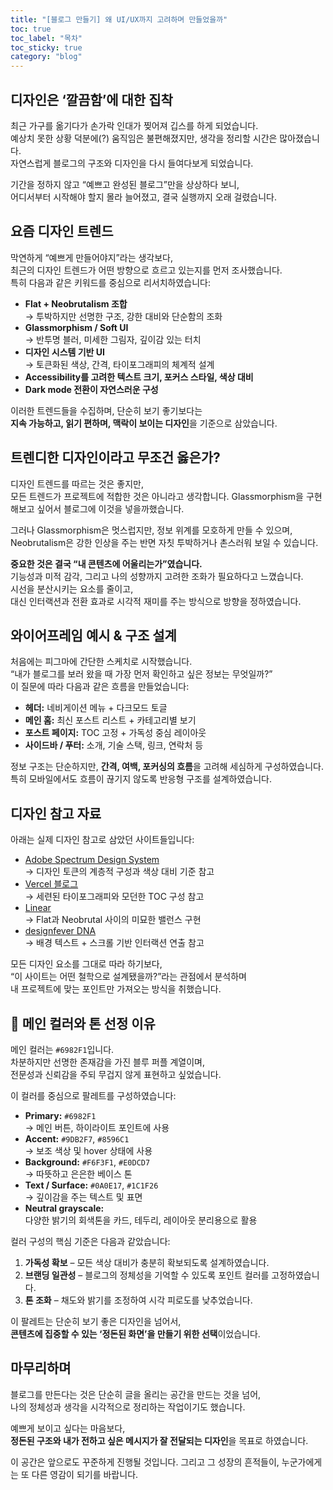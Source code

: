 ```yaml
---
title: "[블로그 만들기] 왜 UI/UX까지 고려하며 만들었을까"
toc: true
toc_label: "목차"
toc_sticky: true
category: "blog"
---
```


## 디자인은 ‘깔끔함’에 대한 집착

최근 가구를 옮기다가 손가락 인대가 찢어져 깁스를 하게 되었습니다.  
예상치 못한 상황 덕분에(?) 움직임은 불편해졌지만, 생각을 정리할 시간은 많아졌습니다.  
자연스럽게 블로그의 구조와 디자인을 다시 들여다보게 되었습니다.

기간을 정하지 않고 “예쁘고 완성된 블로그”만을 상상하다 보니,  
어디서부터 시작해야 할지 몰라 늘어졌고, 결국 실행까지 오래 걸렸습니다.

## 요즘 디자인 트렌드

막연하게 “예쁘게 만들어야지”라는 생각보다,  
최근의 디자인 트렌드가 어떤 방향으로 흐르고 있는지를 먼저 조사했습니다.  
특히 다음과 같은 키워드를 중심으로 리서치하였습니다:

- **Flat + Neobrutalism 조합**  
  → 투박하지만 선명한 구조, 강한 대비와 단순함의 조화
- **Glassmorphism / Soft UI**  
  → 반투명 블러, 미세한 그림자, 깊이감 있는 터치
- **디자인 시스템 기반 UI**  
  → 토큰화된 색상, 간격, 타이포그래피의 체계적 설계
- **Accessibility를 고려한 텍스트 크기, 포커스 스타일, 색상 대비**
- **Dark mode 전환이 자연스러운 구성**

이러한 트렌드들을 수집하며, 단순히 보기 좋기보다는  
**지속 가능하고, 읽기 편하며, 맥락이 보이는 디자인**을 기준으로 삼았습니다.

## 트렌디한 디자인이라고 무조건 옳은가?

디자인 트렌드를 따르는 것은 좋지만,  
모든 트렌드가 프로젝트에 적합한 것은 아니라고 생각합니다.  Glassmorphism을 구현해보고 싶어서 블로그에 이것을 넣을까했습니다. 

그러나 Glassmorphism은 멋스럽지만, 정보 위계를 모호하게 만들 수 있으며,  
Neobrutalism은 강한 인상을 주는 반면 자칫 투박하거나 촌스러워 보일 수 있습니다.

**중요한 것은 결국 “내 콘텐츠에 어울리는가”였습니다.**  
기능성과 미적 감각, 그리고 나의 성향까지 고려한 조화가 필요하다고 느꼈습니다.  
시선을 분산시키는 요소를 줄이고,  
대신 인터랙션과 전환 효과로 시각적 재미를 주는 방식으로 방향을 정하였습니다.

## 와이어프레임 예시 & 구조 설계

처음에는 피그마에 간단한 스케치로 시작했습니다.  
“내가 블로그를 보러 왔을 때 가장 먼저 확인하고 싶은 정보는 무엇일까?”  
이 질문에 따라 다음과 같은 흐름을 만들었습니다:

- **헤더:** 네비게이션 메뉴 + 다크모드 토글
- **메인 홈:** 최신 포스트 리스트 + 카테고리별 보기
- **포스트 페이지:** TOC 고정 + 가독성 중심 레이아웃
- **사이드바 / 푸터:** 소개, 기술 스택, 링크, 연락처 등

정보 구조는 단순하지만, **간격, 여백, 포커싱의 흐름**을 고려해 세심하게 구성하였습니다.  
특히 모바일에서도 흐름이 끊기지 않도록 반응형 구조를 설계하였습니다.

## 디자인 참고 자료

아래는 실제 디자인 참고로 삼았던 사이트들입니다:

- [Adobe Spectrum Design System](https://spectrum.adobe.com/)  
  → 디자인 토큰의 계층적 구성과 색상 대비 기준 참고
- [Vercel 블로그](https://vercel.com/blog)  
  → 세련된 타이포그래피와 모던한 TOC 구성 참고
- [Linear](https://linear.app/)  
  → Flat과 Neobrutal 사이의 미묘한 밸런스 구현
- [designfever DNA](https://careers.designfever.com/dna)  
  → 배경 텍스트 + 스크롤 기반 인터랙션 연출 참고

모든 디자인 요소를 그대로 따라 하기보다,  
“이 사이트는 어떤 철학으로 설계됐을까?”라는 관점에서 분석하며  
내 프로젝트에 맞는 포인트만 가져오는 방식을 취했습니다.

## 🎨 메인 컬러와 톤 선정 이유

메인 컬러는 `#6982F1`입니다.  
차분하지만 선명한 존재감을 가진 블루 퍼플 계열이며,  
전문성과 신뢰감을 주되 무겁지 않게 표현하고 싶었습니다.

이 컬러를 중심으로 팔레트를 구성하였습니다:

- **Primary:** `#6982F1`  
  → 메인 버튼, 하이라이트 포인트에 사용
- **Accent:** `#9DB2F7`, `#8596C1`  
  → 보조 색상 및 hover 상태에 사용
- **Background:** `#F6F3F1`, `#E0DCD7`  
  → 따뜻하고 은은한 베이스 톤
- **Text / Surface:** `#0A0E17`, `#1C1F26`  
  → 깊이감을 주는 텍스트 및 표면
- **Neutral grayscale:**  
  다양한 밝기의 회색톤을 카드, 테두리, 레이아웃 분리용으로 활용

컬러 구성의 핵심 기준은 다음과 같았습니다:

1. **가독성 확보** – 모든 색상 대비가 충분히 확보되도록 설계하였습니다.  
2. **브랜딩 일관성** – 블로그의 정체성을 기억할 수 있도록 포인트 컬러를 고정하였습니다.  
3. **톤 조화** – 채도와 밝기를 조정하여 시각 피로도를 낮추었습니다.

이 팔레트는 단순히 보기 좋은 디자인을 넘어서,  
**콘텐츠에 집중할 수 있는 ‘정돈된 화면’을 만들기 위한 선택**이었습니다.

## 마무리하며

블로그를 만든다는 것은 단순히 글을 올리는 공간을 만드는 것을 넘어,  
나의 정체성과 생각을 시각적으로 정리하는 작업이기도 했습니다.

예쁘게 보이고 싶다는 마음보다,  
**정돈된 구조와 내가 전하고 싶은 메시지가 잘 전달되는 디자인**을 목표로 하였습니다.

이 공간은 앞으로도 꾸준하게 진행될 것입니다. 그리고 그 성장의 흔적들이, 누군가에게는 또 다른 영감이 되기를 바랍니다.